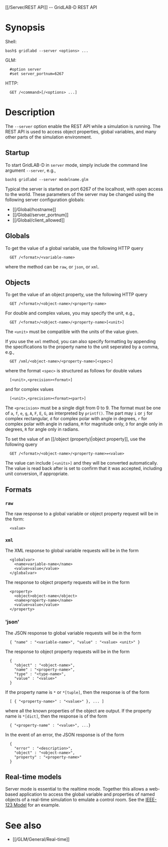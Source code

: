 [[/Server/REST API]] -- GridLAB-D REST API

# Synopsis

Shell:

~~~
bash$ gridlabd --server <options> ...
~~~

GLM:

~~~
  #option server
  #set server_portnum=6267
~~~

HTTP:

~~~
  GET /<command>[/<options> ...]
~~~

# Description

The `--server` option enable the REST API while a simulation is running.  The REST API is used to access object properties, global variables, and many other parts of the simulation environment.

## Startup

To start GridLAB-D in `server` mode, simply include the command line argument `--server`, e.g.,

~~~
bash$ gridlabd --server modelname.glm
~~~

Typical the server is started on port 6267 of the localhost, with open access to the world.  These parameters of the server may be changed using the following server configuration globals:

* [[/Global/hostname]]
* [[/Global/server_portnum]]
* [[/Global/client_allowed]]

## Globals

To get the value of a global variable, use the following HTTP query

~~~
  GET /<format>/<variable-name>
~~~

where the method can be `raw`, or `json`, or `xml`. 

## Objects

To get the value of an object property, use the following HTTP query

~~~
  GET /<format>/<object-name>/<property-name>
~~~

For double and complex values, you may specify the unit, e.g.,

~~~
  GET /<format>/<object-name>/<property-name>[<unit>]
~~~

The `<unit>` must be compatible with the units of the value given.  

If you use the `xml` method, you can also specify formatting by appending the specifications to the property name to the unit seperated by a comma, e.g.,

~~~
  GET /xml/<object-name>/<property-name>[<spec>]
~~~

where the format `<spec>` is structured as follows for double values

~~~
  [<unit>,<precision><format>]
~~~

and for complex values

~~~
  [<unit>,<precision><format><part>]
~~~

The `<precision>` must be a single digit from 0 to 9.  The format must be one of `a`, `f`, `e`, `g`, `A`, `F`, `E`, `G`, as interpreted by `printf()`.  The part may `i` or `j` for complex rectangular, `d` for complex polar with angle in degrees, `r` for complex polar with angle in radians, `M` for magnitude only, `D` for angle only in degrees, `R` for angle only in radians.

To set the value of an [[/object (property)|object property]], use the following query

~~~
  GET /<format>/<object-name>/<property-name>=<value>
~~~

The value can include `[<units>]` and they will be converted automatically.  The value is read back after is set to confirm that it was accepted, including unit conversion, if appropriate.

## Formats

### `raw`

The raw response to a global variable or object property request will be in the form:

~~~
  <value>
~~~

### `xml`

The XML response to global variable requests will be in the form

~~~
  <globalvar>
    <name>variable-name</name>
    <value>value</value>
  </globalvar>
~~~

The response to object property requests will be in the form

~~~
  <property>
    <object>object-name</object>
    <name>property-name</name>
    <value>value</value>
  </property>
~~~

### 'json'

The JSON response to global variable requests will be in the form

~~~
  { "name" : "<variable-name>", "value" : "<value> <unit>" }
~~~

The response to object property requests will be in the form

~~~
  { 
    "object" : "<object-name>", 
    "name" : "<property-name>", 
    "type" : "<type-name>", 
    "value" : "<value>"
  }
~~~

If the property name is `*` or `*[tuple]`, then the response is of the form

~~~
  [ { "<property-name>" : "<value>" }, ... ]
~~~

where all the known properties of the object are output.
If the property name is `*[dict]`, then the response is of the form

~~~
  { "<property-name" : "<value>", ...}
~~~

In the event of an error, the JSON response is of the form

~~~
  { 
    "error" : "<description>", 
    "object" : "<object-name>", 
    "property" : "<property-name>"
  }
~~~

## Real-time models

Server mode is essential to the realtime mode. Together this allows a web-based application to access the global variable and properties of named objects of a real-time simulation to emulate a control room.  See the [IEEE-123 Model](https://github.com/slacgismo/gridlabd-models/tree/master/ieee123) for an example.

# See also

* [[/GLM/General/Real-time]]
